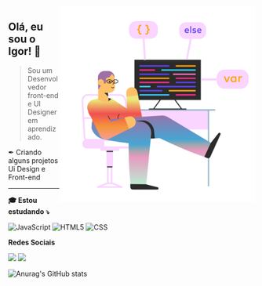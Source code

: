<img src="https://github.com/igorsouza2k/igorsouza2k/blob/main/marginalia-web-programer.png"  min-width="400px" max-width="400px" width="400px" align="right" alt="Illustration by Natasha Remarchuk from Ouch!">

## Olá, eu sou o Igor! 💙</strong>

> Sou um Desenvolvedor front-end e UI Designer em aprendizado.

 ✒ Criando alguns projetos Ui Design e Front-end


----

**🎓 Estou estudando  ⤵️**

![JavaScript](https://img.shields.io/badge/-JavaScript-F7E018?style=for-the-badge&labelColor=0D0D0D&logo=javascript)
![HTML5](https://img.shields.io/badge/-HTML5-F84A24?style=for-the-badge&labelColor=0D0D0D&logo=HTML5)
![CSS](https://img.shields.io/badge/-CSS-3587F2?style=for-the-badge&labelColor=0D0D0D&logo=CSS3&logoColor=3587F2)


**Redes Sociais**

<p align="left">  

  <a href="#" alt="Linkedin">
  <img src="https://img.shields.io/badge/-Linkedin-F9D5FF?style=for-the-badge&logo=Linkedin&logoColor=F22998&link=https://www.linkedin.com/in/igor-souza-aa6a44197/" /></a>

  <a href="#" alt="Instagram">
  <img src="https://img.shields.io/badge/-Instagram-F9D5FF?style=for-the-badge&logo=instagram&logoColorF22998=&link=https://www.instagram.com/_igor2k/" /></a>
  
</p>

![Anurag's GitHub stats](https://github-readme-stats.vercel.app/api?username=igorsouza2k&show_icons=true&theme=radical)


